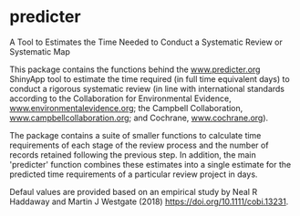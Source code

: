 # predicter
A Tool to Estimates the Time Needed to Conduct a Systematic Review or Systematic Map

This package contains the functions behind the www.predicter.org ShinyApp tool to estimate the time required (in full time 
equivalent days) to conduct a rigorous systematic review (in line with international standards according to the Collaboration 
for Environmental Evidence, www.environmentalevidence.org; the Campbell Collaboration, www.campbellcollaboration.org; and 
Cochrane, www.cochrane.org). 

The package contains a suite of smaller functions to calculate time requirements of each stage of the review process and the 
number of records retained following the previous step. In addition, the main 'predicter' function combines these estimates 
into a single estimate for the predicted time requirements of a particular review project in days.

Defaul values are provided based on an empirical study by Neal R Haddaway and Martin J Westgate (2018) 
https://doi.org/10.1111/cobi.13231.
